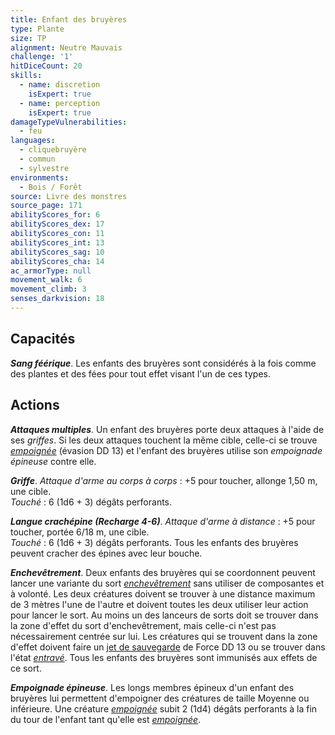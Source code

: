```yaml
---
title: Enfant des bruyères
type: Plante
size: TP
alignment: Neutre Mauvais
challenge: '1'
hitDiceCount: 20
skills:
  - name: discretion
    isExpert: true
  - name: perception
    isExpert: true
damageTypeVulnerabilities:
  - feu
languages:
  - cliquebruyère
  - commun
  - sylvestre
environments:
  - Bois / Forêt
source: Livre des monstres
source_page: 171
abilityScores_for: 6
abilityScores_dex: 17
abilityScores_con: 11
abilityScores_int: 13
abilityScores_sag: 10
abilityScores_cha: 14
ac_armorType: null
movement_walk: 6
movement_climb: 3
senses_darkvision: 18
---
```

## Capacités
_**Sang féérique**_. Les enfants des bruyères sont considérés à la fois comme des plantes et des fées pour tout effet visant l'un de ces types.

## Actions
_**Attaques multiples**_. Un enfant des bruyères porte deux attaques à l'aide de ses _griffes_. Si les deux attaques touchent la même cible, celle-ci se trouve [_empoignée_](/gerer-la-sante-du-personnage/#empoigne) (évasion DD 13) et l'enfant des bruyères utilise son _empoignade épineuse_ contre elle.

_**Griffe**_. _Attaque d'arme au corps à corps_ : +5 pour toucher, allonge 1,50 m, une cible.  
_Touché_ : 6 (1d6 + 3) dégâts perforants.

_**Langue crachépine (Recharge 4-6)**_. _Attaque d'arme à distance_ : +5 pour toucher, portée 6/18 m, une cible.  
_Touché_ : 6 (1d6 + 3) dégâts perforants. Tous les enfants des bruyères peuvent cracher des épines avec leur bouche.

_**Enchevêtrement**_. Deux enfants des bruyères qui se coordonnent peuvent lancer une variante du sort [_enchevêtrement_](/grimoire/enchevetrement/) sans utiliser de composantes et à volonté. Les deux créatures doivent se trouver à une distance maximum de 3 mètres l'une de l'autre et doivent toutes les deux utiliser leur action pour lancer le sort. Au moins un des lanceurs de sorts doit se trouver dans la zone d'effet du sort d'enchevêtrement, mais celle-ci n'est pas nécessairement centrée sur lui. Les créatures qui se trouvent dans la zone d'effet doivent faire un [jet de sauvegarde](/utiliser-les-caracteristiques/#jets-de-sauvegarde) de Force DD 13 ou se trouver dans l'état [_entravé_](/gerer-la-sante-du-personnage/#entrave). Tous les enfants des bruyères sont immunisés aux effets de ce sort.

_**Empoignade épineuse**_. Les longs membres épineux d'un enfant des bruyères lui permettent d'empoigner des créatures de taille Moyenne ou inférieure. Une créature [_empoignée_](/gerer-la-sante-du-personnage/#empoigne) subit 2 (1d4) dégâts perforants à la fin du tour de l'enfant tant qu'elle est [_empoignée_](/gerer-la-sante-du-personnage/#empoigne).
